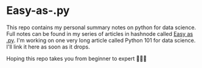 # Easy-as-.py
This repo contains my personal summary notes on python for data science. Full notes can be found in my series of articles in hashnode called
[Easy as .py](https://codelikegreg.hashnode.dev/series/easy-as-py).
I'm working on one very long article called Python 101 for data science. I'll link it here as soon as it drops.

Hoping this repo takes you from beginner to expert 🤞🏾😆
